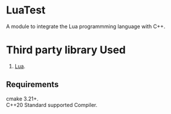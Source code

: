 # LuaTest
A module to integrate the Lua programmming language with C++.

# Third party library Used
1. [Lua](http://www.lua.org/).

## Requirements
cmake 3.21+.\
C++20 Standard supported Compiler.